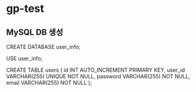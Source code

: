 # gp-test

## MySQL DB 생성

CREATE DATABASE user_info;

USE user_info;

CREATE TABLE users (
    id INT AUTO_INCREMENT PRIMARY KEY,
    user_id VARCHAR(255) UNIQUE NOT NULL,
    password VARCHAR(255) NOT NULL,
    email VARCHAR(255) NOT NULL
);
